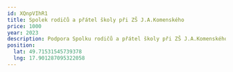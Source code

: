 ```yaml
---
id: XQnpVIhR1
title: Spolek rodičů a přátel školy při ZŠ J.A.Komenského
price: 1000
year: 2023
description: P﻿odpora Spolku rodičů a přátel školy při ZŠ J.A.Komenského
position:
  lat: 49.71531545739378
  lng: 17.901287095322058
---
```

